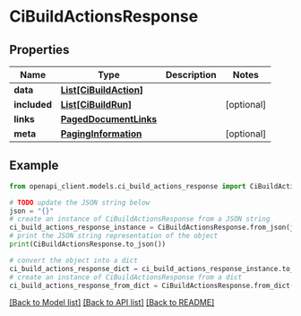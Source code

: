 # CiBuildActionsResponse


## Properties

Name | Type | Description | Notes
------------ | ------------- | ------------- | -------------
**data** | [**List[CiBuildAction]**](CiBuildAction.md) |  | 
**included** | [**List[CiBuildRun]**](CiBuildRun.md) |  | [optional] 
**links** | [**PagedDocumentLinks**](PagedDocumentLinks.md) |  | 
**meta** | [**PagingInformation**](PagingInformation.md) |  | [optional] 

## Example

```python
from openapi_client.models.ci_build_actions_response import CiBuildActionsResponse

# TODO update the JSON string below
json = "{}"
# create an instance of CiBuildActionsResponse from a JSON string
ci_build_actions_response_instance = CiBuildActionsResponse.from_json(json)
# print the JSON string representation of the object
print(CiBuildActionsResponse.to_json())

# convert the object into a dict
ci_build_actions_response_dict = ci_build_actions_response_instance.to_dict()
# create an instance of CiBuildActionsResponse from a dict
ci_build_actions_response_from_dict = CiBuildActionsResponse.from_dict(ci_build_actions_response_dict)
```
[[Back to Model list]](../README.md#documentation-for-models) [[Back to API list]](../README.md#documentation-for-api-endpoints) [[Back to README]](../README.md)



